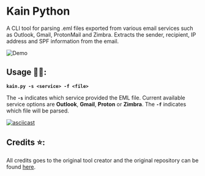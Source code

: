 # Kain Python

A CLI tool for parsing .eml files exported from various email services such as Outlook, Gmail, ProtonMail and Zimbra. Extracts the sender, recipient, IP address and SPF information from the email.

![Demo](https://user-images.githubusercontent.com/64245567/217329028-cbfa8923-2d20-410b-8d5b-de29526208d2.png)

## Usage :man_technologist::

**`kain.py -s <service> -f <file>`**

The **`-s`** indicates which service provided the EML file. Current available service options are **Outlook**, **Gmail**, **Proton** or **Zimbra**. The **`-f`** indicates which file will be parsed.

[![asciicast](https://asciinema.org/a/DPZxBwAhRQ93bjdi7DTVjoAw7.svg)](https://asciinema.org/a/DPZxBwAhRQ93bjdi7DTVjoAw7)

## Credits :star::
All credits goes to the original tool creator and the original repository can be found [here](https://github.com/rf-peixoto/kain).
